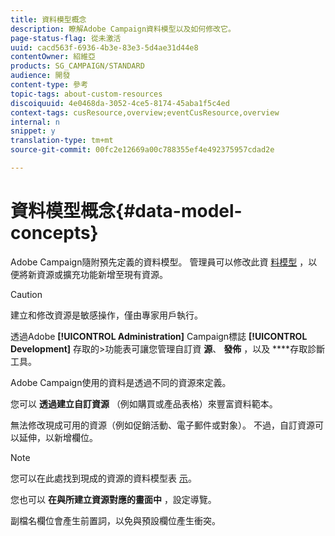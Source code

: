 ```yaml
---
title: 資料模型概念
description: 瞭解Adobe Campaign資料模型以及如何修改它。
page-status-flag: 從未激活
uuid: cacd563f-6936-4b3e-83e3-5d4ae31d44e8
contentOwner: 紹維亞
products: SG_CAMPAIGN/STANDARD
audience: 開發
content-type: 參考
topic-tags: about-custom-resources
discoiquuid: 4e0468da-3052-4ce5-8174-45aba1f5c4ed
context-tags: cusResource,overview;eventCusResource,overview
internal: n
snippet: y
translation-type: tm+mt
source-git-commit: 00fc2e12669a00c788355ef4e492375957cdad2e

---
```



# 資料模型概念{#data-model-concepts}

Adobe Campaign隨附預先定義的資料模型。 管理員可以修改此資 [料模型](../../administration/using/users-management.md#functional-administrators) ，以便將新資源或擴充功能新增至現有資源。

>[!CAUTION]
>
>建立和修改資源是敏感操作，僅由專家用戶執行。

透過Adobe **[!UICONTROL Administration]** Campaign標誌 **[!UICONTROL Development]** 存取的&gt;功能表可讓您管理自訂資 **源**、 **發佈** ，以及 ****&#x200B;存取診斷工具。

Adobe Campaign使用的資料是透過不同的資源來定義。

您可以 **透過建立自訂資源** （例如購買或產品表格）來豐富資料範本。

無法修改現成可用的資源（例如促銷活動、電子郵件或對象）。 不過，自訂資源可以延伸，以新增欄位。

>[!NOTE]
>
>您可以在此處找到現成的資源的資料模型表 [示](https://docs.campaign.adobe.com/doc/standard/en/datamodel/datamodel.html)。

您也可以 **在與所建立資源對應的畫面中** ，設定導覽。

副檔名欄位會產生前置詞，以免與預設欄位產生衝突。
